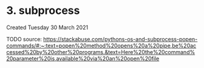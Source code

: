 # 3. subprocess
Created Tuesday 30 March 2021

TODO source: <https://stackabuse.com/pythons-os-and-subprocess-popen-commands/#:~:text=popen%20method%20opens%20a%20pipe,be%20accessed%20by%20other%20programs.&text=Here%20the%20command%20parameter%20is,available%20via%20an%20open%20file>

